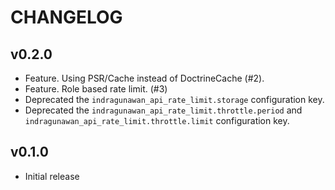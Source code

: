 CHANGELOG
=========

v0.2.0
------

* Feature. Using PSR/Cache instead of DoctrineCache (#2).
* Feature. Role based rate limit. (#3)
* Deprecated the `indragunawan_api_rate_limit.storage` configuration key.
* Deprecated the `indragunawan_api_rate_limit.throttle.period` and `indragunawan_api_rate_limit.throttle.limit` configuration key.

v0.1.0
------

* Initial release
